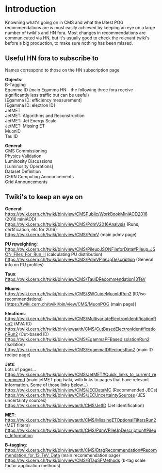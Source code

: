 Introduction
============

Knowning what's going on in CMS and what the latest POG recommendations are is most easily achieved by keeping an eye on a large number of twiki's and HN fora. Most changes in recommendations are communicated via HN, but it's usually good to check the relevant twiki's before a big production, to make sure nothing has been missed.

Useful HN fora to subscribe to
------------------------------
Names correspond to those on the HN subscription page   

**Objects**:   
B-Tagging    
Egamma ID (main Egamma HN - the following three fora receive significantly less traffic but can be useful)    
   [Egamma ID: efficiency measurement]         
   [Egamma ID: electron ID]        
JetMET   
JetMET: Algorithms and Reconstruction    
JetMET: Jet Energy Scale   
JetMET: Missing ET    
MuonID   
Tau ID

**General**:   
CMS Commissioning    
Physics Validation    
Luminosity Discussions    
[Luminosity Operations]    
Dataset Definition    
CERN Computing Announcements    
Grid Announcements    

Twiki's to keep an eye on
-------

**General**:   
https://twiki.cern.ch/twiki/bin/view/CMSPublic/WorkBookMiniAOD2016 (2016 miniAOD)   
https://twiki.cern.ch/twiki/bin/view/CMS/PdmV2016Analysis (Runs, certification, etc for 2016)   
https://twiki.cern.ch/twiki/bin/view/CMS/PdmV (main pdmv page)


**PU reweighting**:   
https://twiki.cern.ch/twiki/bin/view/CMS/PileupJSONFileforData#Pileup_JSON_Files_For_Run_II (calculating PU distribution)   
https://twiki.cern.ch/twiki/bin/view/CMS/PdmVPileUpDescription (General info on PU profiles)   

**Taus**:   
https://twiki.cern.ch/twiki/bin/view/CMS/TauIDRecommendation13TeV   

**Muons**:   
https://twiki.cern.ch/twiki/bin/view/CMS/SWGuideMuonIdRun2  (ID/iso recommendations)   
[https://twiki.cern.ch/twiki/bin/view/CMS/MuonPOG (main page)]

**Electrons**:    
https://twiki.cern.ch/twiki/bin/view/CMS/MultivariateElectronIdentificationRun2 (MVA ID)   
https://twiki.cern.ch/twiki/bin/viewauth/CMS/CutBasedElectronIdentificationRun2 (Cut-based ID)   
https://twiki.cern.ch/twiki/bin/view/CMS/EgammaPFBasedIsolationRun2 (Isolation)  
https://twiki.cern.ch/twiki/bin/view/CMS/EgammaIDRecipesRun2 (main ID recipe page)   

**Jets**:    
Lots of pages...    
https://twiki.cern.ch/twiki/bin/view/CMS/JetMET#Quick_links_to_current_recommend (main jetMET pog twiki, with links to pages that have relevant information. Some of those links below...)    
https://twiki.cern.ch/twiki/bin/view/CMS/JECDataMC (Recommended JECs)    
https://twiki.cern.ch/twiki/bin/view/CMS/JECUncertaintySources (JES uncertainty sources)    
https://twiki.cern.ch/twiki/bin/viewauth/CMS/JetID (Jet identification)   

**MET**:     
https://twiki.cern.ch/twiki/bin/viewauth/CMS/MissingETOptionalFiltersRun2 (MET filters)     
https://twiki.cern.ch/twiki/bin/viewauth/CMS/PdmVPileUpDescription#Pileup_Information

**B-tagging**:    
https://twiki.cern.ch/twiki/bin/viewauth/CMS/BtagRecommendation#Recommendation_for_13_TeV_Data (main recommendation page)    
https://twiki.cern.ch/twiki/bin/view/CMS/BTagSFMethods (b-tag scale factor application methods)




